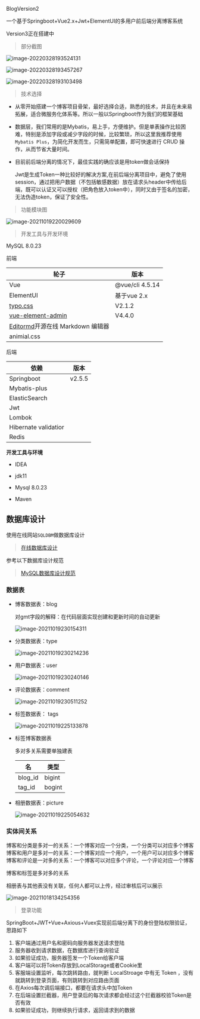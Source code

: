 BlogVersion2

一个基于Springboot+Vue2.x+Jwt+ElementUI的多用户前后端分离博客系统

Version3正在搭建中

> 部分截图

![image-20220328193524131](https://s2.loli.net/2022/03/28/1QsoRku2CpEc9fJ.png)

![image-20220328193457267](https://s2.loli.net/2022/03/28/zR8nwpaDdSIL5kh.png)

![image-20220328193103498](https://s2.loli.net/2022/03/28/n1dCxei7obSsfgc.png)

> 技术选择

+ 从零开始搭建一个博客项目骨架，最好选择合适，熟悉的技术，并且在未来易拓展，适合微服务化体系等。所以一般以Springboot作为我们的框架基础

+ 数据层，我们常用的是Mybatis，易上手，方便维护。但是单表操作比较困难，特别是添加字段或减少字段的时候，比较繁琐，所以这里我推荐使用`Mybatis Plus`，为简化开发而生，只需简单配置，即可快速进行 CRUD 操作，从而节省大量时间。

+ 目前前后端分离的情况下，最佳实践的确应该是用token做会话保持

  Jwt是生成Token一种比较好的解决方案,在前后端分离项目中，避免了使用session，通过把用户数据（不包括敏感数据）放在请求头header中传给后端，既可以认证又可以授权（把角色放入token中），同时又由于签名的加密，无法伪造token，保证了安全性。


> 功能模块图

![image-20211019220029609](D:\桌面\P_picture_cahe\image-20211019220029609.png)

> 开发工具与开发环境

MySQL 8.0.23

前端

| 轮子                                                         | 版本            |
| ------------------------------------------------------------ | --------------- |
| Vue                                                          | @vue/cli 4.5.14 |
| ElementUI                                                    | 基于vue 2.x     |
| [typo.css](https://github.com/sofish/typo.css)               | V2.1.2          |
| [vue-element-admin](https://panjiachen.github.io/vue-element-admin-site/zh/) | V4.4.0          |
| [Editormd](https://pandao.github.io/editor.md/)开源在线 Markdown 编辑器 |                 |
| animial.css                                                  |                 |

后端

| 依赖                 | 版本   |
| -------------------- | ------ |
| Springboot           | v2.5.5 |
| Mybatis-plus         |        |
| ElasticSearch        |        |
| Jwt                  |        |
| Lombok               |        |
| Hibernate validatior |        |
| Redis                |        |

**开发工具与环境**

+ IDEA

+ jdk11
+ Mysql 8.0.23
+ Maven

## 数据库设计

使用在线网站`SQLDBM`做数据库设计

> [在线数据库设计](https://sqldbm.com/)

参考以下数据库设计规范

> [MySQL数据库设计规范](https://github.com/jly8866/archer/blob/master/src/docs/mysql_db_design_guide.md)

### **数据表**

- 博客数据表：blog

  对gmt字段的解释：在代码层面实现创建和更新时间的自动更新

  ![image-20211019230154311](D:\桌面\P_picture_cahe\image-20211019230154311.png)

- 分类数据表：type

  ![image-20211019230214236](D:\桌面\P_picture_cahe\image-20211019230214236.png)

- 用户数据表：user

  ![image-20211019230240146](D:\桌面\P_picture_cahe\image-20211019230240146.png)

- 评论数据表：comment

  ![image-20211019230511252](D:\桌面\P_picture_cahe\image-20211019230511252.png)

- 标签数据表： tags

  ![image-20211019225133878](D:\桌面\P_picture_cahe\image-20211019225133878.png)

+ 标签博客数据表

  多对多关系需要单独建表	

  | 名      | 类型   |
  | ------- | ------ |
  | blog_id | bigint |
  | tag_id  | bogint |

  

- 相册数据表：picture

  ![image-20211019225054632](D:\桌面\P_picture_cahe\image-20211019225054632.png)

### **实体间关系**

博客和分类是多对一的关系：一个博客对应一个分类，一个分类可以对应多个博客
博客和用户是多对一的关系：一个博客对应一个用户，一个用户可以对应多个博客
博客和评论是一对多的关系：一个博客可以对应多个评论，一个评论对应一个博客

博客和标签是多对多的关系

相册表与其他表没有关联，任何人都可以上传，经过审核后可以展示



![image-20211018134254356](D:\桌面\P_picture_cahe\image-20211018134254356.png)



> 登录功能

SpringBoot+JWT+Vue+Axious+Vuex实现前后端分离下的身份登陆权限验证，思路如下

1. 客户端通过用户名和密码向服务器发送请求登陆
2. 服务器收到请求数据，在数据库进行查询验证
3. 如果验证成功，服务器签发一个Token给客户端
4. 客户端可以将Token存放到LocalStorage或者Cookie里
5. 客服端设置监听，每次跳转路由，就判断 LocalStroage 中有无 Token ，没有就跳转到登录页面，有则跳转到对应路由页面
6. 在Axios每次调后端接口，都要在请求头中加Token
7. 在后端设置拦截器，用户登录后的每次请求都会经过这个拦截器校验Token是否有效
8. 如果验证成功，则继续执行请求，返回请求到的数据







​	